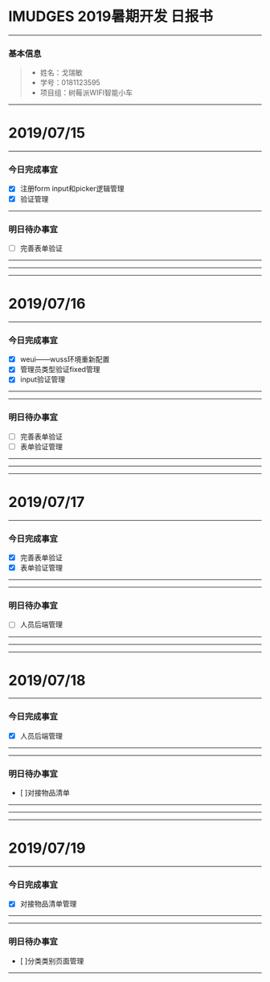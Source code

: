 # IMUDGES 2019暑期开发 日报书
-------


### 基本信息
> * 姓名：戈瑞敏
> * 学号：0181123595
> * 项目组：树莓派WIFI智能小车
-------


# 2019/07/15

-------

### 今日完成事宜
- [x]  注册form input和picker逻辑管理
- [x]  验证管理

------
### 明日待办事宜
- [ ] 完善表单验证
-------

-------
-------
# 2019/07/16
-------
### 今日完成事宜
- [x]  weui——wuss环境重新配置
- [x]  管理员类型验证fixed管理
- [x]  input验证管理
        
-----
------
### 明日待办事宜
- [ ] 完善表单验证
- [ ] 表单验证管理
-------
-------
-------
# 2019/07/17
-------
### 今日完成事宜
- [x]  完善表单验证
- [x]  表单验证管理
        
-----
------
### 明日待办事宜
- [ ] 人员后端管理
-------
-------
-------
# 2019/07/18
-------
### 今日完成事宜
- [x]  人员后端管理
        
-----
------
### 明日待办事宜
- [ ]对接物品清单
-------
-------
-------
# 2019/07/19
-------
### 今日完成事宜
- [x] 对接物品清单管理
        
-----
------
### 明日待办事宜
- [ ]分类类别页面管理
-------
